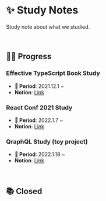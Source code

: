 # ✨ Study Notes
Study note about what we studied.

<br>

## 🧑‍💻 Progress

###  Effective TypeScript Book Study 
* **📆 Period**: 2021.12.1 ~ 
* **Notion**: [Link](https://lunit.notion.site/Effective-TypeScript-Study-e59f71ded6ad44b78b91be6f7a781450)

### React Conf 2021 Study
* **📆 Period**: 2022.1.7 ~ 
* **Notion**: [Link](https://lunit.notion.site/React-Conf-2021-c4497c20dbe546e9a85e23774d4988a3)

### QraphQL Study (toy project)
* **📆 Period**: 2022.1.18 ~ 
* **Notion**: [Link](https://lunit.notion.site/QraphQL-efd602cb857b430bb6b4b29a551056f8)


<br>

## 📚 Closed
